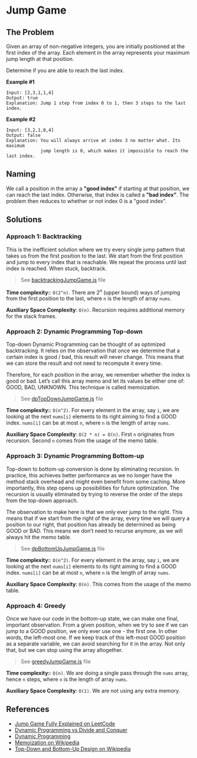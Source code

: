 Jump Game
=========

The Problem
-----------

Given an array of non-negative integers, you are initially positioned at the first index of the array. Each element in the array represents your maximum jump length at that position.

Determine if you are able to reach the last index.

**Example \#1**

    Input: [2,3,1,1,4]
    Output: true
    Explanation: Jump 1 step from index 0 to 1, then 3 steps to the last index.

**Example \#2**

    Input: [3,2,1,0,4]
    Output: false
    Explanation: You will always arrive at index 3 no matter what. Its maximum
                 jump length is 0, which makes it impossible to reach the last index.

Naming
------

We call a position in the array a **"good index”** if starting at that position, we can reach the last index. Otherwise, that index is called a **"bad index”**. The problem then reduces to whether or not index 0 is a "good index”.

Solutions
---------

### Approach 1: Backtracking

This is the inefficient solution where we try every single jump pattern that takes us from the first position to the last. We start from the first position and jump to every index that is reachable. We repeat the process until last index is reached. When stuck, backtrack.

> See [backtrackingJumpGame.js](backtrackingJumpGame.js) file

**Time complexity:**: `O(2^n)`. There are 2<sup>n</sup> (upper bound) ways of jumping from the first position to the last, where `n` is the length of array `nums`.

**Auxiliary Space Complexity**: `O(n)`. Recursion requires additional memory for the stack frames.

### Approach 2: Dynamic Programming Top-down

Top-down Dynamic Programming can be thought of as optimized backtracking. It relies on the observation that once we determine that a certain index is good / bad, this result will never change. This means that we can store the result and not need to recompute it every time.

Therefore, for each position in the array, we remember whether the index is good or bad. Let’s call this array memo and let its values be either one of: GOOD, BAD, UNKNOWN. This technique is called memoization.

> See [dpTopDownJumpGame.js](dpTopDownJumpGame.js) file

**Time complexity:**: `O(n^2)`. For every element in the array, say `i`, we are looking at the next `nums[i]` elements to its right aiming to find a GOOD index. `nums[i]` can be at most `n`, where `n` is the length of array `nums`.

**Auxiliary Space Complexity**: `O(2 * n) = O(n)`. First `n` originates from recursion. Second `n` comes from the usage of the memo table.

### Approach 3: Dynamic Programming Bottom-up

Top-down to bottom-up conversion is done by eliminating recursion. In practice, this achieves better performance as we no longer have the method stack overhead and might even benefit from some caching. More importantly, this step opens up possibilities for future optimization. The recursion is usually eliminated by trying to reverse the order of the steps from the top-down approach.

The observation to make here is that we only ever jump to the right. This means that if we start from the right of the array, every time we will query a position to our right, that position has already be determined as being GOOD or BAD. This means we don’t need to recurse anymore, as we will always hit the memo table.

> See [dpBottomUpJumpGame.js](dpBottomUpJumpGame.js) file

**Time complexity:**: `O(n^2)`. For every element in the array, say `i`, we are looking at the next `nums[i]` elements to its right aiming to find a GOOD index. `nums[i]` can be at most `n`, where `n` is the length of array `nums`.

**Auxiliary Space Complexity**: `O(n)`. This comes from the usage of the memo table.

### Approach 4: Greedy

Once we have our code in the bottom-up state, we can make one final, important observation. From a given position, when we try to see if we can jump to a GOOD position, we only ever use one - the first one. In other words, the left-most one. If we keep track of this left-most GOOD position as a separate variable, we can avoid searching for it in the array. Not only that, but we can stop using the array altogether.

> See [greedyJumpGame.js](greedyJumpGame.js) file

**Time complexity:**: `O(n)`. We are doing a single pass through the `nums` array, hence `n` steps, where `n` is the length of array `nums`.

**Auxiliary Space Complexity**: `O(1)`. We are not using any extra memory.

References
----------

-   [Jump Game Fully Explained on LeetCode](https://leetcode.com/articles/jump-game/)
-   [Dynamic Programming vs Divide and Conquer](https://itnext.io/dynamic-programming-vs-divide-and-conquer-2fea680becbe)
-   [Dynamic Programming](https://en.wikipedia.org/wiki/Dynamic_programming)
-   [Memoization on Wikipedia](https://en.wikipedia.org/wiki/Memoization)
-   [Top-Down and Bottom-Up Design on Wikipedia](https://en.wikipedia.org/wiki/Top-down_and_bottom-up_design)
